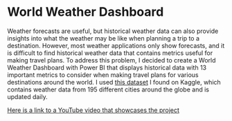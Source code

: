 # World Weather Dashboard
Weather forecasts are useful, but historical weather data can also provide insights into what the weather may be like when planning a trip to a destination. However, most weather applications only show forecasts, and it is difficult to find historical weather data that contains metrics useful for making travel plans. To address this problem, I decided to create a World Weather Dashboard with Power BI that displays historical data with 13 important metrics to consider when making travel plans for various destinations around the world. I used [this dataset](https://www.kaggle.com/datasets/nelgiriyewithana/global-weather-repository) I found on Kaggle, which contains weather data from 195 different cities around the globe and is updated daily. 

[Here is a link to a YouTube video that showcases the project](https://youtu.be/3yD40WK2lrc)
